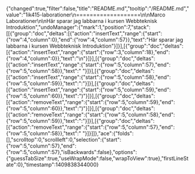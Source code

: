 {"changed":true,"filter":false,"title":"README.md","tooltip":"/README.md","value":"1ik415-laborationer\n===================\n\nMarco Laborationer\n\nHär sparar jag labbarna i kursen Webbteknisk Introduktion","undoManager":{"mark":1,"position":7,"stack":[[{"group":"doc","deltas":[{"action":"insertText","range":{"start":{"row":4,"column":0},"end":{"row":4,"column":57}},"text":"Här sparar jag labbarna i kursen Webbteknisk Introduktion"}]}],[{"group":"doc","deltas":[{"action":"insertText","range":{"start":{"row":3,"column":18},"end":{"row":4,"column":0}},"text":"\n"}]}],[{"group":"doc","deltas":[{"action":"insertText","range":{"start":{"row":5,"column":57},"end":{"row":5,"column":58}},"text":" "}]}],[{"group":"doc","deltas":[{"action":"insertText","range":{"start":{"row":5,"column":58},"end":{"row":5,"column":59}},"text":":"}]}],[{"group":"doc","deltas":[{"action":"insertText","range":{"start":{"row":5,"column":59},"end":{"row":5,"column":60}},"text":")"}]}],[{"group":"doc","deltas":[{"action":"removeText","range":{"start":{"row":5,"column":59},"end":{"row":5,"column":60}},"text":")"}]}],[{"group":"doc","deltas":[{"action":"removeText","range":{"start":{"row":5,"column":58},"end":{"row":5,"column":59}},"text":":"}]}],[{"group":"doc","deltas":[{"action":"removeText","range":{"start":{"row":5,"column":57},"end":{"row":5,"column":58}},"text":" "}]}]]},"ace":{"folds":[],"scrolltop":0,"scrollleft":0,"selection":{"start":{"row":5,"column":57},"end":{"row":5,"column":57},"isBackwards":false},"options":{"guessTabSize":true,"useWrapMode":false,"wrapToView":true},"firstLineState":0},"timestamp":1409838344000}